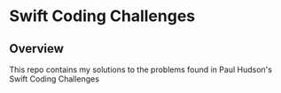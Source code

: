 # Swift Coding Challenges

## Overview
This repo contains my solutions to the problems found in Paul Hudson's Swift Coding Challenges
